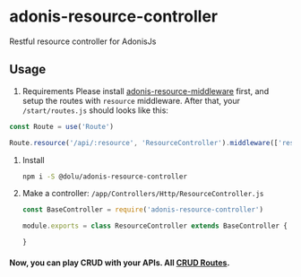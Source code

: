 # adonis-resource-controller
Restful resource controller for AdonisJs

## Usage
1. Requirements
  Please install [adonis-resource-middleware](https://github.com/dolu89/adonis-resource-middleware) first, and setup the routes with `resource` middleware. After that, your `/start/routes.js` should looks like this:
  ```javascript
  const Route = use('Route')

  Route.resource('/api/:resource', 'ResourceController').middleware(['resource'])
  ```
1. Install 
    ```bash
    npm i -S @dolu/adonis-resource-controller
    ```
1. Make a controller: `/app/Controllers/Http/ResourceController.js`
    ```javascript
    const BaseController = require('adonis-resource-controller')

    module.exports = class ResourceController extends BaseController {

    }
    ```
#### Now, you can play CRUD with your APIs. All [CRUD Routes](https://www.adonisjs.com/docs/4.1/routing#_route_resources).
